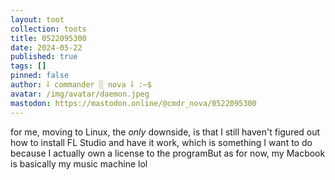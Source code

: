 ```yaml
---
layout: toot
collection: toots
title: 0522095300
date: 2024-05-22
published: true
tags: []
pinned: false
author: ⸸ commander ░ nova ⸸ :~$
avatar: /img/avatar/daemon.jpeg
mastodon: https://mastodon.online/@cmdr_nova/0522095300
---
```


for me, moving to Linux, the _only_ downside, is that I still haven't figured out how to install FL Studio and have it work, which is something I want to do because I actually own a license to the programBut as for now, my Macbook is basically my music machine lol
